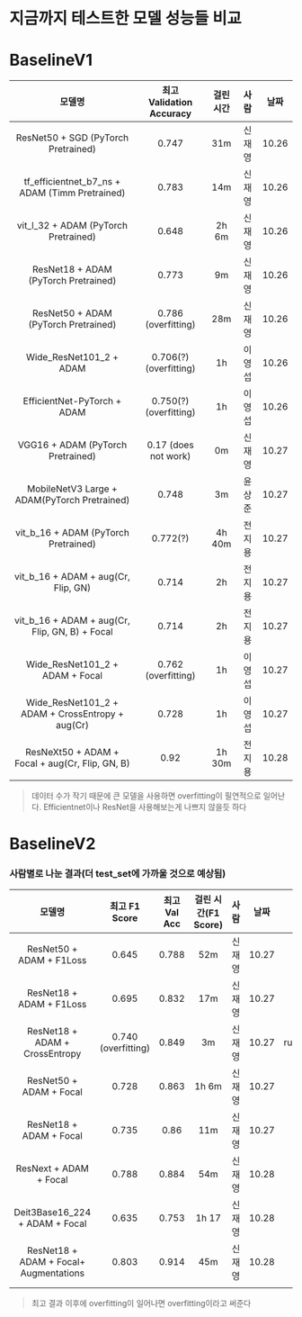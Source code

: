 # 지금까지 테스트한 모델 성능들 비교

# BaselineV1

|                      모델명                      | 최고 Validation Accuracy | 걸린 시간 |  사람  | 날짜  |
| :----------------------------------------------: | :----------------------: | :-------: | :----: | :---: |
|       ResNet50 + SGD (PyTorch Pretrained)        |          0.747           |    31m    | 신재영 | 10.26 |
|  tf_efficientnet_b7_ns + ADAM (Timm Pretrained)  |          0.783           |    14m    | 신재영 | 10.26 |
|       vit_l_32 + ADAM (PyTorch Pretrained)       |          0.648           |   2h 6m   | 신재영 | 10.26 |
|      ResNet18 + ADAM  (PyTorch Pretrained)       |          0.773           |    9m     | 신재영 | 10.26 |
|      ResNet50 + ADAM  (PyTorch Pretrained)       |   0.786 (overfitting)    |    28m    | 신재영 | 10.26 |
|             Wide_ResNet101_2 + ADAM              |  0.706(?) (overfitting)  |    1h     | 이영섭 | 10.26 |
|           EfficientNet-PyTorch + ADAM            |  0.750(?) (overfitting)  |    1h     | 이영섭 | 10.26 |
|        VGG16 + ADAM (PyTorch Pretrained)         |   0.17 (does not work)   |    0m     | 신재영 | 10.27 |
|   MobileNetV3 Large + ADAM(PyTorch Pretrained)   |          0.748           |    3m     | 윤상준 | 10.27 |
|       vit_b_16 + ADAM (PyTorch Pretrained)       |         0.772(?)         |  4h 40m   | 전지용 | 10.27 |
|       vit_b_16 + ADAM + aug(Cr, Flip, GN)        |          0.714           |    2h     | 전지용 | 10.27 |
|  vit_b_16 + ADAM + aug(Cr, Flip, GN, B) + Focal  |          0.714           |    2h     | 전지용 | 10.27 |
|         Wide_ResNet101_2 + ADAM + Focal          |   0.762 (overfitting)    |    1h     | 이영섭 | 10.27 |
| Wide_ResNet101_2 + ADAM + CrossEntropy + aug(Cr) |          0.728           |    1h     | 이영섭 | 10.27 |
|  ResNeXt50 + ADAM + Focal + aug(Cr, Flip, GN, B) |          0.92            |  1h 30m   | 전지용 | 10.28 |
> 데이터 수가 작기 때문에 큰 모델을 사용하면 overfitting이 필연적으로 일어난다. Efficientnet이나 ResNet을 사용해보는게 나쁘지 않을듯 하다

# BaselineV2

### 사람별로 나눈 결과(더 test_set에 가까울 것으로 예상됨)

|                 모델명                 |    최고 F1 Score    | 최고 Val Acc | 걸린 시간(F1 Score) |  사람  | 날짜  |            run name            |
| :------------------------------------: | :-----------------: | :----------: | :-----------------: | :----: | :---: | :----------------------------: |
|        ResNet50 + ADAM + F1Loss        |        0.645        |    0.788     |         52m         | 신재영 | 10.27 |              run               |
|        ResNet18 + ADAM + F1Loss        |        0.695        |    0.832     |         17m         | 신재영 | 10.27 |    run_resnet18_adam_f1loss    |
|     ResNet18 + ADAM + CrossEntropy     | 0.740 (overfitting) |    0.849     |         3m          | 신재영 | 10.27 | run_resnet18_adam_crossentropy |
|        ResNet50 + ADAM + Focal         |        0.728        |    0.863     |        1h 6m        | 신재영 | 10.27 |    run_resnet50_adam_focal     |
|        ResNet18 + ADAM + Focal         |        0.735        |     0.86     |         11m         | 신재영 | 10.27 |    run_resnet18_adam_focal     |
|         ResNext + ADAM + Focal         |        0.788        |    0.884     |         54m         | 신재영 | 10.28 |       resnext_adam_focal       |
|     Deit3Base16_224 + ADAM + Focal     |        0.635        |    0.753     |        1h 17        | 신재영 | 10.28 |      dei3base_adam_focal       |
| ResNet18 + ADAM + Focal+ Augmentations |        0.803        |    0.914     |         45m         | 신재영 | 10.28 |       resnet18_more_aug        |
|                                        |                     |              |                     |        |       |                                |


> 최고 결과 이후에 overfitting이 일어나면 overfitting이라고 써준다
